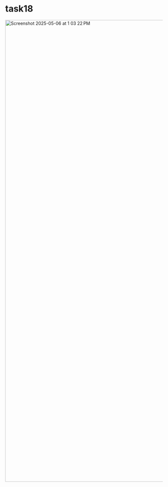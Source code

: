 # task18
<img width="1470" alt="Screenshot 2025-05-06 at 1 03 22 PM" src="https://github.com/user-attachments/assets/a0236c87-2aa7-43b5-9690-91ed19c99027" />

